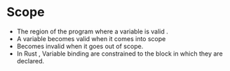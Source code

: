 # Scope
- The region of the program where a variable is valid .
- A variable becomes valid when it comes into scope  
- Becomes invalid when it goes out of scope.
- In Rust , Variable binding are constrained to the block in which they are declared.